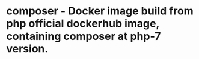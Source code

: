 # composer - Docker image build from php official dockerhub image, containing composer at php-7 version.
